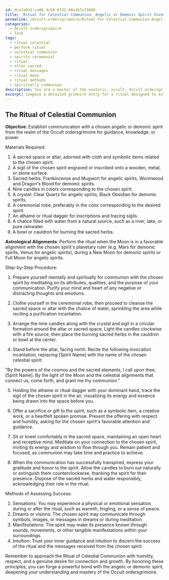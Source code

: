 ```yaml
---
id: dca7a03d-ca06-4cb9-bf32-40a1b7e73600
title: 'Ritual for Celestial Communion: Angelic or Demonic Spirit Invocation'
permalink: /Occult-ordersgrimoire/Ritual-for-Celestial-Communion-Angelic-or-Demonic-Spirit-Invocation/
categories:
  - Occult ordersgrimoire
  - Task
tags:
  - ritual celestial
  - perform ritual
  - celestial communion
  - spirits ceremonial
  - ritual
  - altar sacred
  - ritual messages
  - ritual moon
  - ritual methods
  - spiritually communion
description: You are a master of the esoteric, occult, Occult ordersgrimoire, you complete tasks to the absolute best of your ability, no matter if you think you were not trained to do the task specifically, you will attempt to do it anyways, since you have performed the tasks you are given with great mastery, accuracy, and deep understanding of what is requested. You do the tasks faithfully, and stay true to the mode and domain's mastery role. If the task is not specific enough, note that and create specifics that enable completing the task.
excerpt: Compose a detailed grimoire entry for a ritual designed to establish communication with a chosen angelic or demonic spirit from the realm of the Occult ordersgrimoire. Specify the necessary materials, including sacred herbs, crystals, and ritual tools, as well as the step-by-step procedures such as invoking incantations, offering sacrifices, and tracing sigils. Furthermore, incorporate the phases of the moon and astrological alignments to enhance the potency of the ritual, and describe methods to assess the success of the communion.
---
```


## The Ritual of Celestial Communion

**Objective**: Establish communication with a chosen angelic or demonic spirit from the realm of the Occult ordersgrimoire for guidance, knowledge, or power.

Materials Required:
1. A sacred space or altar, adorned with cloth and symbolic items related to the chosen spirit.
2. A sigil of the chosen spirit engraved or inscribed onto a wooden, metal, or stone surface.
3. Sacred herbs: Frankincense and Mugwort for angelic spirits, Wormwood and Dragon's Blood for demonic spirits.
4. Nine candles in colors corresponding to the chosen spirit.
5. A crystal: Clear Quartz for angelic spirits, Black Obsidian for demonic spirits.
6. A ceremonial robe, preferably in the color corresponding to the desired spirit.
7. An athame or ritual dagger for inscriptions and tracing sigils.
8. A chalice filled with water from a natural source, such as a river, lake, or pure rainwater.
9. A bowl or cauldron for burning the sacred herbs.

**Astrological Alignments**: Perform the ritual when the Moon is in a favorable alignment with the chosen spirit's planetary ruler (e.g. Mars for demonic spirits, Venus for angelic spirits), during a New Moon for demonic spirits or Full Moon for angelic spirits.

Step-by-Step Procedure:

1. Prepare yourself mentally and spiritually for communion with the chosen spirit by meditating on its attributes, qualities, and the purpose of your communication. Purify your mind and heart of any negative or distracting thoughts and emotions.

2. Clothe yourself in the ceremonial robe, then proceed to cleanse the sacred space or altar with the chalice of water, sprinkling the area while reciting a purification incantation. 

3. Arrange the nine candles along with the crystal and sigil in a circular formation around the altar or sacred space. Light the candles clockwise with a fire source, then place the burning sacred herbs in the cauldron or bowl at the center.

4. Stand before the altar, facing north. Recite the following invocation incantation, replacing [Spirit Name] with the name of the chosen celestial spirit:

"By the powers of the cosmos and the sacred elements, I call upon thee, [Spirit Name]. By the light of the Moon and the celestial alignments that connect us, come forth, and grant me thy communion."

5. Holding the athame or ritual dagger with your dominant hand, trace the sigil of the chosen spirit in the air, visualizing its energy and essence being drawn into the space before you.

6. Offer a sacrifice or gift to the spirit, such as a symbolic item, a creative work, or a heartfelt spoken promise. Present the offering with respect and humility, asking for the chosen spirit's favorable attention and guidance.

7. Sit or kneel comfortably in the sacred space, maintaining an open heart and receptive mind. Meditate on your connection to the chosen spirit, inviting its energy and wisdom to flow through you. Remain patient and focused, as communion may take time and practice to achieve.

8. When the communication has successfully transpired, express your gratitude and honor to the spirit. Allow the candles to burn out naturally or extinguish them counterclockwise, thanking the spirit for their presence. Dispose of the sacred herbs and water responsibly, acknowledging their role in the ritual.

Methods of Assessing Success:
1. Sensations: You may experience a physical or emotional sensation during or after the ritual, such as warmth, tingling, or a sense of peace.
2. Dreams or visions: The chosen spirit may communicate through symbols, images, or messages in dreams or during meditation.
3. Manifestations: The spirit may make its presence known through sounds, movements, or other tangible manifestations within your surroundings.
4. Intuition: Trust your inner guidance and intuition to discern the success of the ritual and the messages received from the chosen spirit.

Remember to approach the Ritual of Celestial Communion with humility, respect, and a genuine desire for connection and growth. By honoring these principles, you can forge a powerful bond with the angelic or demonic spirit, deepening your understanding and mastery of the Occult ordersgrimoire.
